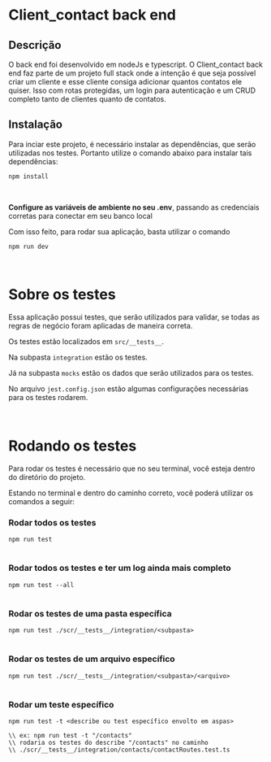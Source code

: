# Client_contact back end

## Descrição

O back end foi desenvolvido em nodeJs e typescript. O Client_contact back end faz parte de um projeto full stack onde a intenção é que seja possível criar um cliente e esse cliente consiga adicionar quantos contatos ele quiser. Isso com rotas protegidas, um login para autenticação e um CRUD completo tanto de clientes quanto de contatos.

## Instalação

Para inciar este projeto, é necessário instalar as dependências, que serão utilizadas nos testes. Portanto utilize o comando abaixo para instalar tais dependências:

```
npm install
```

<br>

**Configure as variáveis de ambiente no seu .env**, passando as credenciais corretas para conectar em seu banco local

Com isso feito, para rodar sua aplicação, basta utilizar o comando

```
npm run dev
```

<br>

# **Sobre os testes**

Essa aplicação possui testes, que serão utilizados para validar, se todas as regras de negócio foram aplicadas de maneira correta.

Os testes estão localizados em `src/__tests__`.

Na subpasta `integration` estão os testes.

Já na subpasta `mocks` estão os dados que serão utilizados para os testes.

No arquivo `jest.config.json` estão algumas configurações necessárias para os testes rodarem.

<br>

# **Rodando os testes**

Para rodar os testes é necessário que no seu terminal, você esteja dentro do diretório do projeto.

Estando no terminal e dentro do caminho correto, você poderá utilizar os comandos a seguir:

### Rodar todos os testes

```
npm run test
```

#

### Rodar todos os testes e ter um log ainda mais completo

```
npm run test --all
```

#

### Rodar os testes de uma pasta específica

```
npm run test ./scr/__tests__/integration/<subpasta>
```

#

### Rodar os testes de um arquivo específico

```
npm run test ./scr/__tests__/integration/<subpasta>/<arquivo>
```

#

### Rodar um teste específico

```
npm run test -t <describe ou test específico envolto em aspas>
```

```
\\ ex: npm run test -t "/contacts"
\\ rodaria os testes do describe "/contacts" no caminho
\\ ./scr/__tests__/integration/contacts/contactRoutes.test.ts
```

